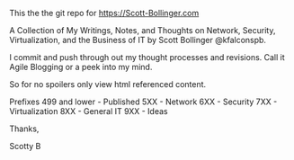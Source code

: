 This the the git repo for https://Scott-Bollinger.com

A Collection of My Writings, Notes, and Thoughts on Network, Security, Virtualization, and the Business of IT by Scott Bollinger @kfalconspb.

I commit and push through out my thought processes and revisions. Call it Agile Blogging or a peek into my mind.

So for no spoilers only view html referenced content.

Prefixes
499 and lower - Published
5XX - Network
6XX - Security
7XX - Virtualization
8XX - General IT
9XX - Ideas

Thanks,

Scotty B

